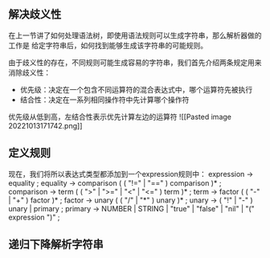 ## 解决歧义性
在上一节讲了如何处理语法树，即使用语法规则可以生成字符串，那么解析器做的工作是 给定字符串后，如何找到能够生成该字符串的可能规则。

由于歧义性的存在，不同规则可能生成容易的字符串，我们首先介绍两条规定用来消除歧义性：
- 优先级：决定在一个包含不同运算符的混合表达式中，哪个运算符先被执行
- 结合性：决定在一系列相同操作符中先计算哪个操作符

优先级从低到高，左结合性表示优先计算左边的运算符
![[Pasted image 20221013171742.png]]


## 定义规则
现在，我们将所以表达式类型都添加到一个expression规则中：
expression     → equality ;
equality       → comparison ( ( "!=" | "\=\=" ) comparison )* ;
comparison     → term ( ( ">" | ">=" | "<" | "<=" ) term )* ;
term           → factor ( ( "-" | "+" ) factor )* ;
factor         → unary ( ( "/" | "\*" ) unary )* ;
unary          → ( "!" | "-" ) unary
               | primary ;
primary        → NUMBER | STRING | "true" | "false" | "nil"
               | "(" expression ")" ;


## 递归下降解析字符串
